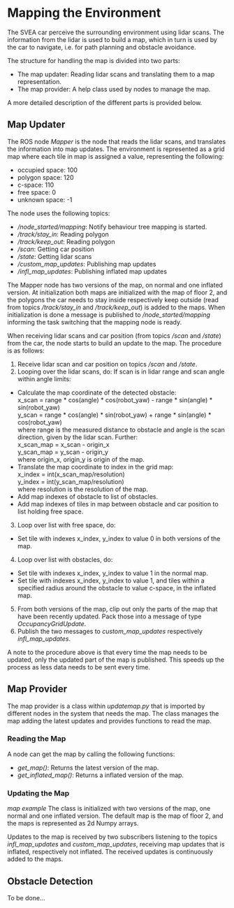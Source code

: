 # Mapping the Environment
The SVEA car perceive the surrounding environment using lidar scans. The information from the lidar is used to build a map, which in turn is used by the car to navigate, i.e. for path planning and obstacle avoidance.

The structure for handling the map is divided into two parts:
* The map updater: Reading lidar scans and translating them to a map representation.
* The map provider: A help class used by nodes to manage the map.

A more detailed description of the different parts is provided below.

## Map Updater
The ROS node *Mapper* is the node that reads the lidar scans, and translates the information into map updates. The environment is represented as a grid map where each tile in map is assigned a value, representing the following:
* occupied space: 100
* polygon space: 120
* c-space: 110
* free space: 0
* unknown space: -1

The node uses the following topics:
* */node_started/mapping*: Notify behaviour tree mapping is started.
* */track/stay_in*: Reading polygon
* */track/keep_out*: Reading polygon
* */scan*: Getting car position
* */state*: Getting lidar scans
* */custom_map_updates*: Publishing map updates
* */infl_map_updates*: Publishing inflated map updates

The Mapper node has two versions of the map, on normal and one inflated version. At initialization both maps are initialized with the map of floor 2, and the polygons the car needs to stay inside respectively keep outside (read from topics */track/stay_in* and */track/keep_out*) is added to the maps. When initialization is done a message is published to */node_started/mapping* informing the task switching that the mapping node is ready.

When receiving lidar scans and car position (from topics */scan* and */state*) from the car, the node starts to build an update to the map. The procedure is as follows:
1. Receive lidar scan and car position on topics */scan* and */state*.
2. Looping over the lidar scans, do:
  If scan is in lidar range and scan angle within angle limits:
  - Calculate the map coordinate of the detected obstacle:  
      x_scan = range * cos(angle) * cos(robot_yaw) - range * sin(angle) * sin(robot_yaw)  
      y_scan = range * cos(angle) * sin(robot_yaw) + range * sin(angle) * cos(robot_yaw)  
      where range is the measured distance to obstacle and angle is the scan direction, given by the lidar scan. Further:  
      x_scan_map = x_scan - origin_x  
      y_scan_map = y_scan - origin_y  
      where origin_x, origin_y is origin of the map.
  - Translate the map coordinate to index in the grid map:  
      x_index = int(x_scan_map/resolution)  
      y_index = int(y_scan_map/resolution)  
      where resolution is the resolution of the map.
  - Add map indexes of obstacle to list of obstacles.
  - Add map indexes of tiles in map between obstacle and car position to list holding free space.
3. Loop over list with free space, do:
  - Set tile with indexes x_index, y_index to value 0 in both versions of the map.
4. Loop over list with obstacles, do:
  - Set tile with indexes x_index, y_index to value 1 in the normal map.
  - Set tile with indexes x_index, y_index to value 1, and tiles within a specified radius around the obstacle to value c-space, in the inflated map.
5. From both versions of the map, clip out only the parts of the map that have been recently updated. Pack those into a message of type *OccupancyGridUpdate*.
6. Publish the two messages to *custom_map_updates* respectively *infl_map_updates*.

A note to the procedure above is that every time the map needs to be updated, only the updated part of the map is published. This speeds up the process as less data needs to be sent every time.

## Map Provider
The map provider is a class within *updatemap.py* that is imported by different nodes in the system that needs the map. The class manages the map adding the latest updates and provides functions to read the map.

### Reading the Map
A node can get the map by calling the following functions:
* *get_map()*: Returns the latest version of the map.
* *get_inflated_map()*: Returns a inflated version of the map.

### Updating the Map
*map example*
The class is initialized with two versions of the map, one normal and one inflated version. The default map is the map of floor 2, and the maps is represented as 2d Numpy arrays.

Updates to the map is received by two subscribers listening to the topics *infl_map_updates* and *custom_map_updates*, receiving map updates that is inflated, respectively not inflated. The received updates is continuously added to the maps.  

## Obstacle Detection
To be done...
